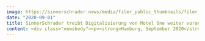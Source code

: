 ```yaml
---
image: https://sinnerschrader.news/media/filer_public_thumbnails/filer_public/e3/47/e3478237-8683-4eb7-98e4-7ef430fd8b24/mo_presskit_web_480x288.png__480x288_q85_crop_subsampling-2_upscale.png
date: "2020-09-01"
title: SinnerSchrader treibt Digitalisierung von Motel One weiter voran
content: <div class="newsbody"><p><strong>Hamburg, September 2020</strong>. SinnerSchrader treibt mit einer neu gestalteten, mobilen Applikation die Digitalisierung von Motel One weiter voran. </p><p>Damit die Design-Hotelgruppe auf die sich verändernden Anforderungen der Gäste eingestellt ist, baut sie mit SinnerSchrader die digitalen Angebote weiter aus. Vielfältige Funktionen und Services der komplett neu konzipierten und umgesetzten mobilen Applikation für iOS und Android, darunter das digitale Membership-Programm beOne mit der „One Click Book“-Funktion sowie Zimmerbuchung, Reiseverwaltung, kostenfreie Stornierung oder individuelle Buchungspräferenzen mittels der App gestalten den Aufenthalt in den mehr als 70 Hotels bequem und einfach.</p><p>Das Team um SinnerSchrader Geschäftsführer Sven Schmiede entwickelte die mobile Lösung vollumfänglich im End-to-End Ansatz und hebt die digitale Motel One Experience damit auf das nächste Level.</p><p>„Mit der Weiterentwicklung unseres digitalen Angebots wollen wir das Reisen noch effizienter gestalten, was gerade in diesen herausfordernden Zeiten noch wichtiger wurde. Die mobile Applikation, die von der Digitalagentur SinnerSchrader neu gedacht und umgesetzt wurde, greift den aktuellen Zeitgeist auf und berücksichtigt dabei die Anforderungen des heutigen Gastes, dem wir den Aufenthalt so angenehm und bequem wie möglich gestalten wollen. Damit nehmen wir einen weiteren wichtigen Schritt auf dem Weg der Digitalisierung und arbeiten parallel an zahlreichen neuen digitalen Services, wie dem Online Check-in, dem digitalen Meldeschein oder intelligenten Push Nachrichten“ so Daniel Müller, Co-CEO Motel One. </p><p>"Der digitale Travel Companion von Motel One bietet eine herausragende On-Site Experience, damit die Gäste digitaler und damit mobiler denn je sein können. Ganz nach dem Motto&#58; Motel One – your room everywhere,” ergänzt Sven Schmiede, Geschäftsführer SinnerSchrader.</p><p><strong>ÜBER SINNERSCHRADER</strong><br/>SinnerSchrader gehört zu den führenden Digitalagenturen Europas mit dem Fokus auf Design und Entwicklung von digitalen Produkten und Services. Rund 600 Mitarbeiter arbeiten an der digitalen Transformation für Unternehmen wie Allianz, Audi, comdirect bank, Telefónica, Unitymedia und VW. SinnerSchrader wurde 1996 gegründet und hat Büros in Hamburg, Berlin, Frankfurt am Main, München und Prag. Seit April 2017 ist SinnerSchrader Teil von Accenture Interactive.<br/><a href="https://sinnerschrader.com/" target="_blank">https://sinnerschrader.com</a></p></div>
---
```

